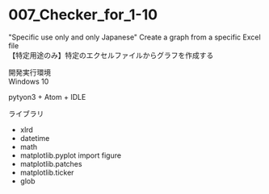 # 007_Checker_for_1-10
"Specific use only and only Japanese" Create a graph from a specific Excel file  
【特定用途のみ】特定のエクセルファイルからグラフを作成する


開発実行環境  
Windows 10

pytyon3 + Atom + IDLE

ライブラリ  
  * xlrd
  * datetime
  * math
  * matplotlib.pyplot import figure
  * matplotlib.patches
  * matplotlib.ticker
  * glob
